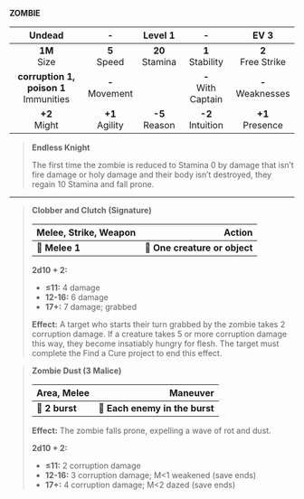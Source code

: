 **ZOMBIE**

|                  Undead                  |         -         |      Level 1      |           -           |         EV 3         |
|:----------------------------------------:|:-----------------:|:-----------------:|:---------------------:|:--------------------:|
|              **1M**<br>Size              |  **5**<br>Speed   | **20**<br>Stamina |  **1**<br>Stability   | **2**<br>Free Strike |
| **corruption 1, poison 1**<br>Immunities | **-**<br>Movement |                   | **-**<br>With Captain | **-**<br>Weaknesses  |
|             **+2**<br>Might              | **+1**<br>Agility | **-5**<br>Reason  |  **-2**<br>Intuition  |  **+1**<br>Presence  |

> **Endless Knight**
> 
> The first time the zombie is reduced to Stamina 0 by damage that isn’t fire damage or holy damage and their body isn’t destroyed, they regain 10 Stamina and fall prone.

---

> **Clobber and Clutch (Signature)**
> 
> | **Melee, Strike, Weapon** |                    **Action** |
> | ------------------------- | -----------------------------:|
> | **📏 Melee 1**            | **🎯 One creature or object** |
> 
> **2d10 + 2:**
> 
> - **≤11:** 4 damage
> - **12-16:** 6 damage
> - **17+:** 7 damage; grabbed
> 
> **Effect:** A target who starts their turn grabbed by the zombie takes 2 corruption damage. If a creature takes 5 or more corruption damage this way, they become insatiably hungry for flesh. The target must complete the Find a Cure project to end this effect.

> **Zombie Dust (3 Malice)**
> 
> | **Area, Melee** |                   **Maneuver** |
> | --------------- | ------------------------------:|
> | **📏 2 burst**  | **🎯 Each enemy in the burst** |
> 
> **Effect:** The zombie falls prone, expelling a wave of rot and dust.
> 
> **2d10 + 2:**
> 
> - **≤11:** 2 corruption damage
> - **12-16:** 3 corruption damage; M<1 weakened (save ends)
> - **17+:** 4 corruption damage; M<2 dazed (save ends)
